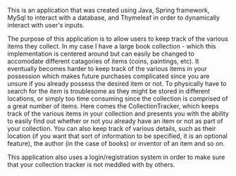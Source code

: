       
This is an application that was created using Java, Spring framework, MySql to interact with a database, and Thymeleaf in order to dynamically interact 
with user's inputs.

The purpose of this application is to allow users to keep track of the various items they collect. In my case I have a large book collection - which this 
implementation is centered around but can easily be changed to accomodate different catagories of items (coins, paintings, etc). It eventually becomes harder 
to keep track of the various items in your possession which makes future purchases complicated since you are unsure if you already possess the desired item or not. 
To physically have to search for the item is troublesome as they might be stored in different locations, or simply too time consuming since the collection is 
comprised of a great number of items. Here comes the CollectionTracker, which keeps track of the various items in your collection and presents you with the ability
to easily find out whether or not you already have an item or not as part of your collection. You can also keep track of various details, such as their location 
(if you want that sort of information to be specified, it is an optional feature), the author (in the case of books) or inventor of an item and so on.

This application also uses a login/registration system in order to make sure that your collection tracker is not meddled with by others.

